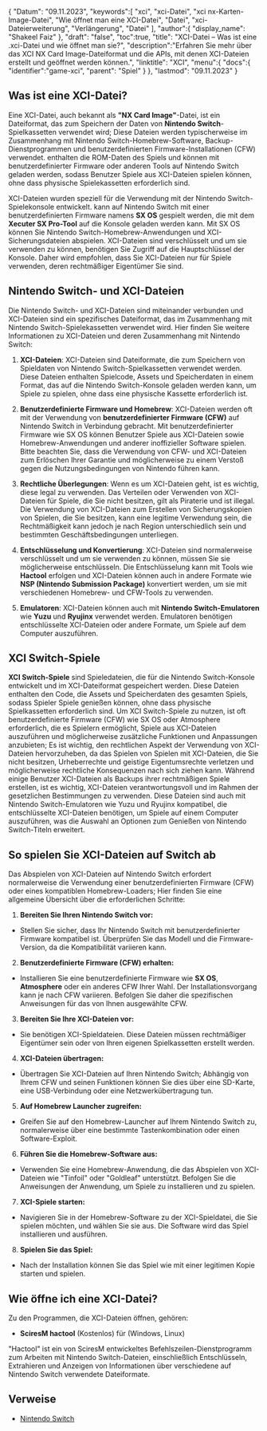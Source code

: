 {
"Datum": "09.11.2023",
   "keywords":[
"xci",
"xci-Datei",
"xci nx-Karten-Image-Datei",
"Wie öffnet man eine XCI-Datei",
"Datei",
"xci-Dateierweiterung",
"Verlängerung",
"Datei"
],
   "author":{
"display_name": "Shakeel Faiz"
},
"draft": "false",
"toc":true,
"title": "XCI-Datei – Was ist eine .xci-Datei und wie öffnet man sie?",
   "description":"Erfahren Sie mehr über das XCI NX Card Image-Dateiformat und die APIs, mit denen XCI-Dateien erstellt und geöffnet werden können.",
"linktitle": "XCI",
   "menu":{
      "docs":{
         "identifier":"game-xci",
"parent": "Spiel"
}
},
"lastmod": "09.11.2023"
}

## Was ist eine XCI-Datei?

Eine XCI-Datei, auch bekannt als **"NX Card Image"**-Datei, ist ein Dateiformat, das zum Speichern der Daten von **Nintendo Switch**-Spielkassetten verwendet wird; Diese Dateien werden typischerweise im Zusammenhang mit Nintendo Switch-Homebrew-Software, Backup-Dienstprogrammen und benutzerdefinierten Firmware-Installationen (CFW) verwendet. enthalten die ROM-Daten des Spiels und können mit benutzerdefinierter Firmware oder anderen Tools auf Nintendo Switch geladen werden, sodass Benutzer Spiele aus XCI-Dateien spielen können, ohne dass physische Spielekassetten erforderlich sind.

XCI-Dateien wurden speziell für die Verwendung mit der Nintendo Switch-Spielekonsole entwickelt. kann auf Nintendo Switch mit einer benutzerdefinierten Firmware namens **SX OS** gespielt werden, die mit dem **Xecuter SX Pro-Tool** auf die Konsole geladen werden kann. Mit SX OS können Sie Nintendo Switch-Homebrew-Anwendungen und XCI-Sicherungsdateien abspielen. XCI-Dateien sind verschlüsselt und um sie verwenden zu können, benötigen Sie Zugriff auf die Hauptschlüssel der Konsole. Daher wird empfohlen, dass Sie XCI-Dateien nur für Spiele verwenden, deren rechtmäßiger Eigentümer Sie sind.

## Nintendo Switch- und XCI-Dateien

Die Nintendo Switch- und XCI-Dateien sind miteinander verbunden und XCI-Dateien sind ein spezifisches Dateiformat, das im Zusammenhang mit Nintendo Switch-Spielekassetten verwendet wird. Hier finden Sie weitere Informationen zu XCI-Dateien und deren Zusammenhang mit Nintendo Switch:

1. **XCI-Dateien**: XCI-Dateien sind Dateiformate, die zum Speichern von Spieldaten von Nintendo Switch-Spielkassetten verwendet werden. Diese Dateien enthalten Spielcode, Assets und Speicherdaten in einem Format, das auf die Nintendo Switch-Konsole geladen werden kann, um Spiele zu spielen, ohne dass eine physische Kassette erforderlich ist.
    












2. **Benutzerdefinierte Firmware und Homebrew**: XCI-Dateien werden oft mit der Verwendung von **benutzerdefinierter Firmware (CFW)** auf Nintendo Switch in Verbindung gebracht. Mit benutzerdefinierter Firmware wie SX OS können Benutzer Spiele aus XCI-Dateien sowie Homebrew-Anwendungen und anderer inoffizieller Software spielen. Bitte beachten Sie, dass die Verwendung von CFW- und XCI-Dateien zum Erlöschen Ihrer Garantie und möglicherweise zu einem Verstoß gegen die Nutzungsbedingungen von Nintendo führen kann.
    












3. **Rechtliche Überlegungen**: Wenn es um XCI-Dateien geht, ist es wichtig, diese legal zu verwenden. Das Verteilen oder Verwenden von XCI-Dateien für Spiele, die Sie nicht besitzen, gilt als Piraterie und ist illegal. Die Verwendung von XCI-Dateien zum Erstellen von Sicherungskopien von Spielen, die Sie besitzen, kann eine legitime Verwendung sein, die Rechtmäßigkeit kann jedoch je nach Region unterschiedlich sein und bestimmten Geschäftsbedingungen unterliegen.
    












4. **Entschlüsselung und Konvertierung**: XCI-Dateien sind normalerweise verschlüsselt und um sie verwenden zu können, müssen Sie sie möglicherweise entschlüsseln. Die Entschlüsselung kann mit Tools wie **Hactool** erfolgen und XCI-Dateien können auch in andere Formate wie **NSP (Nintendo Submission Package)** konvertiert werden, um sie mit verschiedenen Homebrew- und CFW-Tools zu verwenden.
    












5. **Emulatoren**: XCI-Dateien können auch mit **Nintendo Switch-Emulatoren** wie **Yuzu** und **Ryujinx** verwendet werden. Emulatoren benötigen entschlüsselte XCI-Dateien oder andere Formate, um Spiele auf dem Computer auszuführen.

## XCI Switch-Spiele

**XCI Switch-Spiele** sind Spieledateien, die für die Nintendo Switch-Konsole entwickelt und im XCI-Dateiformat gespeichert werden. Diese Dateien enthalten den Code, die Assets und Speicherdaten des gesamten Spiels, sodass Spieler Spiele genießen können, ohne dass physische Spielkassetten erforderlich sind. Um XCI Switch-Spiele zu nutzen, ist oft benutzerdefinierte Firmware (CFW) wie SX OS oder Atmosphere erforderlich, die es Spielern ermöglicht, Spiele aus XCI-Dateien auszuführen und möglicherweise zusätzliche Funktionen und Anpassungen anzubieten; Es ist wichtig, den rechtlichen Aspekt der Verwendung von XCI-Dateien hervorzuheben, da das Spielen von Spielen mit XCI-Dateien, die Sie nicht besitzen, Urheberrechte und geistige Eigentumsrechte verletzen und möglicherweise rechtliche Konsequenzen nach sich ziehen kann. Während einige Benutzer XCI-Dateien als Backups ihrer rechtmäßigen Spiele erstellen, ist es wichtig, XCI-Dateien verantwortungsvoll und im Rahmen der gesetzlichen Bestimmungen zu verwenden. Diese Dateien sind auch mit Nintendo Switch-Emulatoren wie Yuzu und Ryujinx kompatibel, die entschlüsselte XCI-Dateien benötigen, um Spiele auf einem Computer auszuführen, was die Auswahl an Optionen zum Genießen von Nintendo Switch-Titeln erweitert.

## So spielen Sie XCI-Dateien auf Switch ab

Das Abspielen von XCI-Dateien auf Nintendo Switch erfordert normalerweise die Verwendung einer benutzerdefinierten Firmware (CFW) oder eines kompatiblen Homebrew-Loaders; Hier finden Sie eine allgemeine Übersicht über die erforderlichen Schritte:

1. **Bereiten Sie Ihren Nintendo Switch vor:**
    












- Stellen Sie sicher, dass Ihr Nintendo Switch mit benutzerdefinierter Firmware kompatibel ist. Überprüfen Sie das Modell und die Firmware-Version, da die Kompatibilität variieren kann.
2. **Benutzerdefinierte Firmware (CFW) erhalten:**
    












- Installieren Sie eine benutzerdefinierte Firmware wie **SX OS**, **Atmosphere** oder ein anderes CFW Ihrer Wahl. Der Installationsvorgang kann je nach CFW variieren. Befolgen Sie daher die spezifischen Anweisungen für das von Ihnen ausgewählte CFW.
3. **Bereiten Sie Ihre XCI-Dateien vor:**
    












- Sie benötigen XCI-Spieldateien. Diese Dateien müssen rechtmäßiger Eigentümer sein oder von Ihren eigenen Spielkassetten erstellt werden.
4. **XCI-Dateien übertragen:**
    












- Übertragen Sie XCI-Dateien auf Ihren Nintendo Switch; Abhängig von Ihrem CFW und seinen Funktionen können Sie dies über eine SD-Karte, eine USB-Verbindung oder eine Netzwerkübertragung tun.
5. **Auf Homebrew Launcher zugreifen:**
    












- Greifen Sie auf den Homebrew-Launcher auf Ihrem Nintendo Switch zu, normalerweise über eine bestimmte Tastenkombination oder einen Software-Exploit.
6. **Führen Sie die Homebrew-Software aus:**
    












- Verwenden Sie eine Homebrew-Anwendung, die das Abspielen von XCI-Dateien wie "Tinfoil" oder "Goldleaf" unterstützt. Befolgen Sie die Anweisungen der Anwendung, um Spiele zu installieren und zu spielen.
7. **XCI-Spiele starten:**
    












- Navigieren Sie in der Homebrew-Software zu der XCI-Spieldatei, die Sie spielen möchten, und wählen Sie sie aus. Die Software wird das Spiel installieren und ausführen.
8. **Spielen Sie das Spiel:**
    












- Nach der Installation können Sie das Spiel wie mit einer legitimen Kopie starten und spielen.

## Wie öffne ich eine XCI-Datei?

Zu den Programmen, die XCI-Dateien öffnen, gehören:

- **SciresM hactool** (Kostenlos) für (Windows, Linux)

"Hactool" ist ein von SciresM entwickeltes Befehlszeilen-Dienstprogramm zum Arbeiten mit Nintendo Switch-Dateien, einschließlich Entschlüsseln, Extrahieren und Anzeigen von Informationen über verschiedene auf Nintendo Switch verwendete Dateiformate.

## Verweise
* [Nintendo Switch](https://en.wikipedia.org/wiki/Nintendo_Switch)
